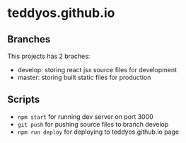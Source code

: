 # teddyos.github.io

## Branches

This projects has 2 braches:

- develop: storing react jsx source files for development
- master: storing built static files for production

## Scripts

- `npm start` for running dev server on port 3000
- `git push` for pushing source files to branch develop
- `npm run deploy` for deploying to teddyos.github.io page
